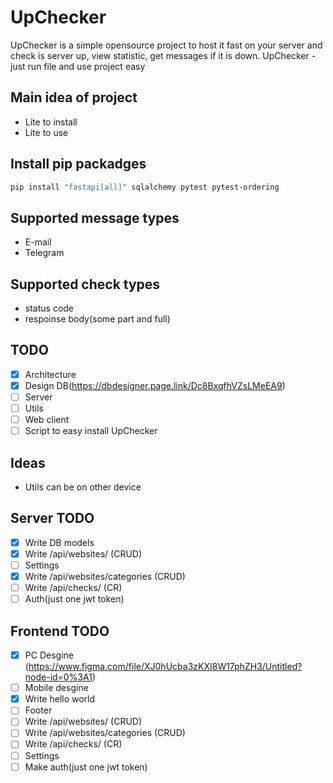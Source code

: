 # UpChecker

UpChecker is a simple opensource project to host it fast on your server and check is server up, view statistic, get messages if it is down. UpChecker - just run file and use project easy

## Main idea of project

- Lite to install
- Lite to use

## Install pip packadges

```bash
pip install "fastapi[all]" sqlalchemy pytest pytest-ordering
```

## Supported message types

- E-mail
- Telegram

## Supported check types

- status code
- respoinse body(some part and full)

## TODO

- [x] Architecture
- [x] Design DB(<https://dbdesigner.page.link/Dc8BxqfhVZsLMeEA9>)
- [ ] Server
- [ ] Utils
- [ ] Web client
- [ ] Script to easy install UpChecker

## Ideas

- Utils can be on other device

## Server TODO

- [x] Write DB models
- [x] Write /api/websites/ (CRUD)
- [ ] Settings
- [x] Write /api/websites/categories (CRUD)
- [ ] Write /api/checks/ (CR)
- [ ] Auth(just one jwt token)

## Frontend TODO

- [x] PC Desgine (<https://www.figma.com/file/XJ0hUcba3zKXI8W17phZH3/Untitled?node-id=0%3A1>)
- [ ] Mobile desgine
- [x] Write hello world
- [ ] Footer
- [ ] Write /api/websites/ (CRUD)
- [ ] Write /api/websites/categories (CRUD)
- [ ] Write /api/checks/ (CR)
- [ ] Settings
- [ ] Make auth(just one jwt token)
